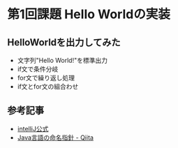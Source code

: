 # 第1回課題 Hello Worldの実装
## HelloWorldを出力してみた
- 文字列"Hello World!"を標準出力
- if文で条件分岐
- for文で繰り返し処理
- if文とfor文の組合わせ  

## 参考記事
- [intelliJ公式](https://pleiades.io/help/idea/creating-and-running-your-first-java-application.html#get-started)
- [Java言語の命名指針 - Qiita](https://qiita.com/rkonno/items/1b30daf83854fecbb814)
